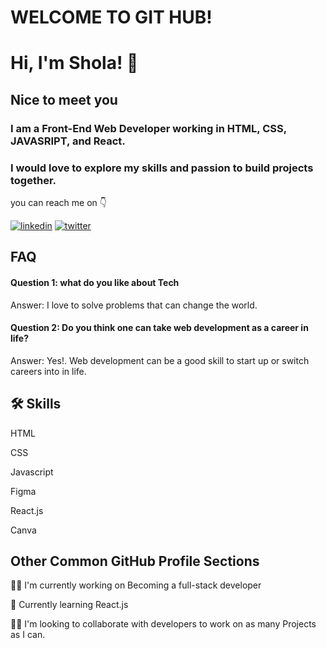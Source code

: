 # WELCOME TO GIT HUB!
# Hi, I'm Shola! 👋 
## Nice to meet you
### I am a Front-End Web Developer working in HTML, CSS, JAVASRIPT, and React. 
### I would love to explore my skills and passion to build projects together.

you can reach me on 👇

[![linkedin](https://img.shields.io/badge/linkedin-0A66C2?style=for-the-badge&logo=linkedin&logoColor=white)](https://www.linkedin.com/in/omatshola-onwumah-609341162/)
[![twitter](https://img.shields.io/badge/twitter-1DA1F2?style=for-the-badge&logo=twitter&logoColor=white)](https://twitter.com/omashozie)


## FAQ

#### Question 1: what do you like about Tech

Answer: I love to solve problems that can change the world.

#### Question 2: Do you think one can take web development as a career in life?

Answer: Yes!. Web development can be a good skill to start up or switch careers into in life.

## 🛠 Skills
HTML

CSS 

Javascript

Figma

React.js

Canva


## Other Common GitHub Profile Sections
👩‍💻 I'm currently working on Becoming a full-stack developer 

🧠 Currently learning React.js 

👯‍♀️ I'm looking to collaborate with developers to work on as many Projects as I can.

